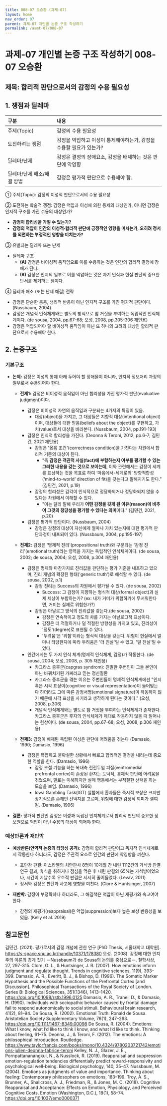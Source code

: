 ```yaml
---
title: 008-07 오승환 (과제-07)
layout: home
nav_order: 07
parent: 과제-07 개인별 논증 구조 작성하기
permalink: /asmt-07/008-07
---
```


# 과제-07 개인별 논증 구조 작성하기 008-07 오승환

## 제목: 합리적 판단으로서의 감정의 수용 필요성 

## 1. 쟁점과 딜레마

| 구분 | 내용 |
|:---|:---|
| 주제(Topic) | 감정의 수용 필요성 |
| 도전하려는 쟁점 | 감정을 억압하고 이성이 통제해야하는가, 감정을 수용할 필요가 있는가? |
| 딜레마/난제 | 감정은 결정의 장애요소, 감정을 배제하는 것은 판단에 악영향 |
| 딜레마/난제 해소/해결 방법 | 감정은 평가적 판단으로 수용해야 함. |

① 주제(Topic): 감정의 이성적 판단으로서의 수용 필요성

② 도전하는 학술적 쟁점: 감정은 억압과 이성에 의한 통제의 대상인가, 아니면 감정은 인지적 구조를 가진 수용의 대상인가? 

- **감정이 합리성을 가질 수 있는가?**  
- **감정의 억압이 인간의 이성적·합리적 판단에 긍정적인 영향을 미치는가, 오히려 정서를 외면하는 부정적인 영향을 미치는가?**  


③ 유발되는 딜레마 또는 난제

- 딜레마 구조
  - **(A)** 감정은 비이성적 움직임으로 이를 수용하는 것은 인간의 합리적 결정에 장애가 된다.
  - **(B)** 감정은 인지의 일부로 이를 억압하는 것은 자기 인식과 현실 판단의 중요한 단서를 제거하는 셈이다.

④ 딜레마 해소 (또는 난제 해결) 전략

- 감정은 단순한 충동, 생리적 반응이 아닌 인지적 구조를 가진 평가적 판단이다. (Nussbaum, 2004)
- 감정은 개념적 인식체계와는 별도의 방식으로 참 거짓을 부여하는 독립적인 인식체계이다. (de sousa, 2004, pp.67-68; 오성, 2008, pp.305-306 재인용)
- 감정은 억압되어야 할 비이성적 움직임이 아닌 또 하나의 고려의 대상인 합리적 판단으로서 수용해야 한다.

## 2. 논증구조

### 기본구조

- **논제:** 감정은 이성의 통제 아래 두어야 할 장애물이 아니라, 인지적 정보처리 과정의 일부로서 수용되어야 한다.
  
  - **전제1:** 감정은 비이성적 움직임이 아닌 합리성을 가진 평가적 판단(evaluative judgment)이다.
    - 감정은 비이성적 자연의 움직임과 구분되는 4가지의 특징이 있음.
      - 대상(object)을 가지고, 그 대상들은 지향적 대상(intentional object)이며, 대상들에 대한 믿음(beliefs about the object)를 구현하고, 가치(value)로서 대상을 바라본다. (Nussbaum, 2004, pp.191-193)
    - 감정은 인식적 합리성을 가진다. (Deonna & Teroni, 2012, pp.6-7; 김민건, 2021 재인용)
      - 감정은 '옳음 조건'(correctness condition)을 가진다는 차원에서 합리적 기준의 대상이 된다.
        - "즉 **감정은 객관적 사실(fact)에 부합하는지 여부를 평가할 수 있는 그러한 내용을 갖는 것으로 보이는데**, 이와 관련해서는 감정이 세계를 표상하는 것을 목표로 하여 ‘마음에서-세계로의’ 방향적합성(‘mind-to-world’ direction of fit)을 갖는다고 말해지기도 한다." (김민건, 2021, p.19)
      - 감정의 합리성은 감각이 인식적으로 정당화되거나 정당화되지 않을 수 있다는 차원에서 이해할 수 있다.
        - "이는 달리 말해 우리가 **어떤 감정을 갖게 된 이유(reason)에 비추어 그것의 정당성을 평가할 수 있다는 의미**이다." (김민건, 2021, p.20)
    - 감정은 평가적 판단이다. (Nussbaum, 2004)
      - 감정은 감정의 대상이 자신에게 얼마나 가치 있는지에 대한 평가적 판단과정이 내포되어 있다. (Nussbaum, 2004, pp.195-197)

  - **전제2:** 감정은 '명제적 진리'(propositional truth)와 구분되는 '감정 진리'(emotional truth)라는 영역을 가지는 독립적인 인식체계이다. (de sousa, 2002; de sousa, 2004; 오성, 2008, p.304 재인용)
    - 감정은 명제와 마찬가지로 진리값을 판단하는 평가 기준을 내포하고 있으며, 진리 개념의 확장된 형태('generic truth')로 해석할 수 있다. (de sousa, 2002, p.1)
      - 감정 진리는 Success의 차원에서 평가될 수 있다. (de sousa, 2002)
        - Success: 그 감정이 지향하는 형식적 대상(formal object)과 실제 세상이 부합하는가? (ex: 내가 거미가 위험하기에 무서워한다면, 거미는 실제로 위험한가?)
      - 감정은 아날로그 방식의 진리값을 갖는다.(de sousa, 2002)
        - 감정은 연속적이고 정도의 차를 가지는 아날로그적 표상이다.
        - 감정은 더 적절하거나 덜 적절한 방향성을 가지고 있고, 진리성이 '정도'(degree)로 표현될 수 있다.
        - '두려움'은 '위험'이라는 형식적 대상을 갖는다. 위험이 현실에서 얼마나 타당한지에 따라 두려움은 '더 진실'일 수 있고, '덜 진실'일 수 있다. 
    - 인간에게는 두 가지 인식 체계(명제적 인식체계, 감정)가 작동한다. (de sousa, 2004; 오성, 2008, p. 305 재인용)
      - 카그라스 증후군(capgras syndrom): 친밀한 주변인이 그들 본인이 아닌 바꿔치기된 가짜라고 믿는 정신질환
      - 카그라스 증후군을 겪는 이유는 주변인들이 명제적 인식체계에선 "인지 혹은 시각 표상이(cognitive or visual representation)이 들어맞는다 하더라도 그에 따른  감정서명(emotional signature)이 작동하지 않기 때문에 시각 표상을 사기라고 생각하게 된다는 것이다." (오성, 2008, p.306)
      - 개념적 인식체계와는 별도로 참 거짓을 부여하는 인식체계가 존재한다. 카그라스 증후군은 후자의 인식체계가 제대로 작동하지 않을 때 일어나는 현상이다. (de sousa, 2004, pp.67-68; 오성, 2008, p.306 재인용)

  - **전제3:** 감정이 배제된 독립된 이성은 판단에 어려움을 겪는다 (Damasio, 1990; Damasio, 1996)
    - 감정은 복잡하고 불확실한 상황에서 빠르고 합리적인 결정을 내리는데 중요한 역할을 한다. (Damasio, 1996)
      - 감정 조절 기능을 하는 복내측 전전두엽 피질(ventromedial prefrontal cortex)이 손상된 환자는 도덕적, 경제적 판단에 어려움을 겪었으며, 말로는 이해하지만 실제 행동에서는 부적절한 선택을 하는 모습을 보임. (Damasio, 1996)
      - Iowa Gambling Task(IGT) 실험에서 환자들은 즉시적 보상은 크지만 장기적으론 손해인 선택지를 고르며, 위험에 대한 감정적 회피가 결여됨. (Damasio, 1996)

- **결론:** 평가적 판단인 감정은 이성과 독립된 인지체계로서 합리적 판단의 중요한 정보원으로 억압이 아닌 수용의 대상이 되어야 한다.

### 예상반론과 재반박
 
- **예상반론(연역적 논증의 타당성 공격):** 감정이 합리적 판단이고 독자적 인식체계로서 작동한다 하더라도, 감정은 주관적 요소로 인간의 판단에 악영향을 끼친다.
  - 포만감 판결: 이스라엘의 치안판사 8명이 10개월 간 내린 1112건의 가석방 판결 연구 결과, 휴식을 취하거나 점심을 먹은 후 내린 판결의 65%는 가석방이었으나, 시간이 지날수록 우호적 판결은 서서히 줄어들었다. (Levav, 2011)
  - 정서와 감정은 판단과 사고에 영향을 미친다. (Clore & Huntsinger, 2007)

- **재반박:** 감정이 부정확하다 하더라도, 그 해결책은 억압이 아닌 재평가와 숙고여야 한다.
  - 감정의 재평가(reappraisal)은 억압(suppression)보다 높은 보상 반응성을 보였음. (Kelly et al. 2019)

## 참고문헌

김민건. (2021). 평가로서의 감정 개념에 관한 연구 [PhD Thesis, 서울대학교 대학원]. https://s-space.snu.ac.kr/handle/10371/178380
오성. (2008). 감정에 대한 인지주의 이론의 경계 짓기 －Nussbaum과 de Sousa의 논의를 중심으로－. 철학사상, 27, 297–315.
Clore, G. L., & Huntsinger, J. R. (2007). How emotions inform judgment and regulate thought. Trends in cognitive sciences, 11(9), 393–399.
Damasio, A. R., Everitt, B. J., & Bishop, D. (1996). The Somatic Marker Hypothesis and the Possible Functions of the Prefrontal Cortex [and Discussion]. Philosophical Transactions of the Royal Society of London. Series B: Biological Sciences, 351(1346), 1413–1420. https://doi.org/10.1098/rstb.1996.0125
Damasio, A. R., Tranel, D., & Damasio, H. (1990). Individuals with sociopathic behavior caused by frontal damage fail to respond autonomically to social stimuli. Behavioural brain research, 41(2), 81–94.
De Sousa, R. (2002). Emotional Truth: Ronald de Sousa. Aristotelian Society Supplementary Volume, 76(1), 247–263. https://doi.org/10.1111/1467-8349.00098
De Sousa, R. (2004). Emotions: What I know, what I’d like to think I know, and what I’d like to think. Thinking about feeling, 61–75.
Deonna, J., & Teroni, F. (2012). The emotions: A philosophical introduction. Routledge. https://www.taylorfrancis.com/books/mono/10.4324/9780203721742/emotions-julien-deonna-fabrice-teroni
Kelley, N. J., Glazer, J. E., Pornpattananangkul, N., & Nusslock, R. (2019). Reappraisal and suppression emotion-regulation tendencies differentially predict reward-responsivity and psychological well-being. Biological psychology, 140, 35–47.
Nussbaum, M. (2004). Emotions as judgments of value and importance. Thinking about feeling: Contemporary philosophers on emotions, 183–199.
Troy, A. S., Brunner, A., Shallcross, A. J., Friedman, R., & Jones, M. C. (2018). Cognitive Reappraisal and Acceptance: Effects on Emotion, Physiology, and Perceived Cognitive Costs. Emotion (Washington, D.C.), 18(1), 58–74. https://doi.org/10.1037/emo0000371

